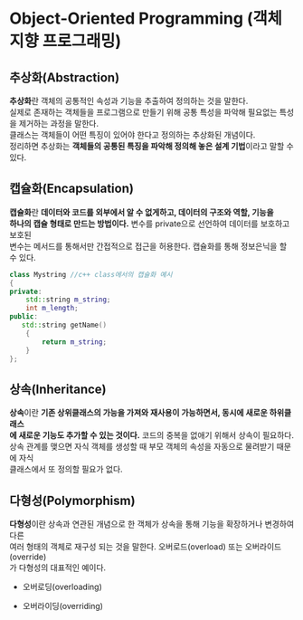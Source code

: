 # Object-Oriented Programming (객체지향 프로그래밍)

## 추상화(Abstraction)
**추상화**란 객체의 공통적인 속성과 기능을 추출하여 정의하는 것을 말한다.  
실제로 존재하는 객체들을 프로그램으로 만들기 위해 공통 특성을 파악해 필요없는 특성을 제거하는 과정을 말한다.  
클래스는 객체들이 어떤 특징이 있어야 한다고 정의하는 추상화된 개념이다.  
정리하면 추상화는 **객체들의 공통된 특징을 파악해 정의해 놓은 설계 기법**이라고 말할 수 있다.    
## 캡슐화(Encapsulation)
**캡슐화**란 **데이터와 코드를 외부에서 알 수 없게하고, 데이터의 구조와 역할, 기능을**  
**하나의 캡슐 형태로 만드는 방법이다.** 변수를 private으로 선언하여 데이터를 보호하고 보호된  
변수는 메서드를 통해서만 간접적으로 접근을 허용한다. 캡슐화를 통해 정보은닉을 할 수 있다.  
```c++
class Mystring //c++ class에서의 캡슐화 예시
{
private:
    std::string m_string;
    int m_length;
public:
   std::string getName()
    {
        return m_string;
    }
};
```  
## 상속(Inheritance)
**상속**이란 **기존 상위클래스의 가능을 가져와 재사용이 가능하면서, 동시에 새로운 하위클래스**  
**에 새로운 기능도 추가할 수 있는 것이다.** 코드의 중복을 없애기 위해서 상속이 필요하다.  
상속 관계를 맺으면 자식 객체를 생성할 때 부모 객체의 속성을 자동으로 물려받기 때문에 자식  
클래스에서 또 정의할 필요가 없다.

## 다형성(Polymorphism)
**다형성**이란 상속과 연관된 개념으로 한 객체가 상속을 통해 기능을 확장하거나 변경하여 다른  
여러 형태의 객체로 재구성 되는 것을 말한다. 오버로드(overload) 또는 오버라이드(override)  
가 다형성의 대표적인 예이다.  
- 오버로딩(overloading)

- 오버라이딩(overriding)


